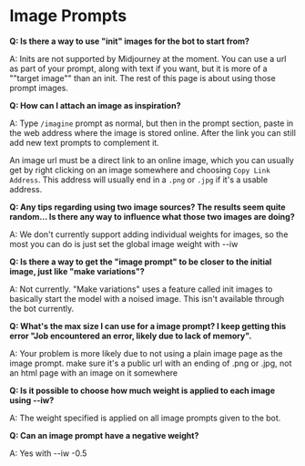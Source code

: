 # Image Prompts

**Q: Is there a way to use "init" images for the bot to start from?**

A: Inits are not supported by Midjourney at the moment. You can use a url as part of your prompt, along with text if you want, but it is more of a ""target image"" than an init.  The rest of this page is about using those prompt images.

**Q: How can I attach an image as inspiration?**

A: Type `/imagine` prompt as normal, but then in the prompt section, paste in  the web address where the image is stored online. After the link you can still add new text prompts to complement it.

An image url must be a direct link to an online image, which you can usually get by right clicking on an image somewhere and choosing `Copy Link Address`.  This address will usually end in a `.png` or `.jpg` if it's a usable address.
 
**Q: Any tips regarding using two image sources? The results seem quite random... Is there any way to influence what those two images are doing?**

A: We don't currently support adding individual weights for images, so the most you can do is just set the global image weight with --iw 

**Q: Is there a way to get the "image prompt" to be closer to the initial image, just like "make variations"?**

A: Not currently. "Make variations" uses a feature called init images to basically start the model with a noised image. This isn't available through the bot currently. 

**Q: What's the max size I can use for a image prompt? I keep getting this error "Job encountered an error, likely due to lack of memory".**	

A: Your problem is more likely due to not using a plain image page as the image prompt. make sure it's a public url with an ending of .png or .jpg, not an html page with an image on it somewhere

**Q: Is it possible to choose how much weight is applied to each image using --iw?**	

A: The weight specified is applied on all image prompts given to the bot.

**Q: Can an image prompt have a negative weight?**

A: Yes with --iw -0.5
